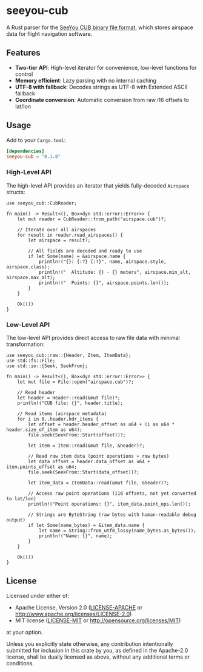 # seeyou-cub

A Rust parser for the [SeeYou CUB binary file format](docs/CUB_file_format.md),
which stores airspace data for flight navigation software.

## Features

- **Two-tier API**: High-level iterator for convenience, low-level functions for control
- **Memory efficient**: Lazy parsing with no internal caching
- **UTF-8 with fallback**: Decodes strings as UTF-8 with Extended ASCII fallback
- **Coordinate conversion**: Automatic conversion from raw i16 offsets to lat/lon

## Usage

Add to your `Cargo.toml`:

```toml
[dependencies]
seeyou-cub = "0.1.0"
```

### High-Level API

The high-level API provides an iterator that yields fully-decoded `Airspace` structs:

```rust,no_run
use seeyou_cub::CubReader;

fn main() -> Result<(), Box<dyn std::error::Error>> {
    let mut reader = CubReader::from_path("airspace.cub")?;

    // Iterate over all airspaces
    for result in reader.read_airspaces() {
        let airspace = result?;

        // All fields are decoded and ready to use
        if let Some(name) = &airspace.name {
            println!("{}: {:?} {:?}", name, airspace.style, airspace.class);
            println!("  Altitude: {} - {} meters", airspace.min_alt, airspace.max_alt);
            println!("  Points: {}", airspace.points.len());
        }
    }

    Ok(())
}
```

### Low-Level API

The low-level API provides direct access to raw file data with minimal transformation:

```rust,no_run
use seeyou_cub::raw::{Header, Item, ItemData};
use std::fs::File;
use std::io::{Seek, SeekFrom};

fn main() -> Result<(), Box<dyn std::error::Error>> {
    let mut file = File::open("airspace.cub")?;

    // Read header
    let header = Header::read(&mut file)?;
    println!("CUB file: {}", header.title);

    // Read items (airspace metadata)
    for i in 0..header.hdr_items {
        let offset = header.header_offset as u64 + (i as u64 * header.size_of_item as u64);
        file.seek(SeekFrom::Start(offset))?;

        let item = Item::read(&mut file, &header)?;

        // Read raw item data (point operations + raw bytes)
        let data_offset = header.data_offset as u64 + item.points_offset as u64;
        file.seek(SeekFrom::Start(data_offset))?;

        let item_data = ItemData::read(&mut file, &header)?;

        // Access raw point operations (i16 offsets, not yet converted to lat/lon)
        println!("Point operations: {}", item_data.point_ops.len());

        // Strings are ByteString (raw bytes with human-readable debug output)
        if let Some(name_bytes) = &item_data.name {
            let name = String::from_utf8_lossy(name_bytes.as_bytes());
            println!("Name: {}", name);
        }
    }

    Ok(())
}
```

## License

Licensed under either of:

- Apache License, Version 2.0 ([LICENSE-APACHE](LICENSE-APACHE) or <http://www.apache.org/licenses/LICENSE-2.0>)
- MIT license ([LICENSE-MIT](LICENSE-MIT) or <http://opensource.org/licenses/MIT>)

at your option.

Unless you explicitly state otherwise, any contribution intentionally submitted
for inclusion in this crate by you, as defined in the Apache-2.0 license, shall
be dually licensed as above, without any additional terms or conditions.
